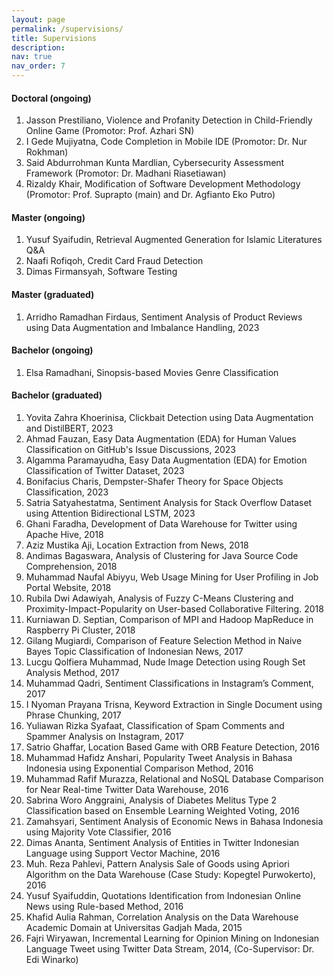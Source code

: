 ```yaml
---
layout: page
permalink: /supervisions/
title: Supervisions
description: 
nav: true
nav_order: 7
---
```


#### Doctoral (ongoing)

1. Jasson Prestiliano, Violence and Profanity Detection in Child-Friendly Online Game (Promotor: Prof. Azhari SN)
2. I Gede Mujiyatna, Code Completion in Mobile IDE (Promotor: Dr. Nur Rokhman)
3. Said Abdurrohman Kunta Mardlian, Cybersecurity Assessment Framework (Promotor: Dr. Madhani Riasetiawan)
4. Rizaldy Khair, Modification of Software Development Methodology (Promotor: Prof. Suprapto (main) and Dr. Agfianto Eko Putro)

#### Master (ongoing)

1. Yusuf Syaifudin, Retrieval Augmented Generation for Islamic Literatures Q&A
2. Naafi Rofiqoh, Credit Card Fraud Detection
3. Dimas Firmansyah, Software Testing

#### Master (graduated)

1. Arridho Ramadhan Firdaus, Sentiment Analysis of Product Reviews using Data Augmentation and Imbalance Handling, 2023

#### Bachelor (ongoing)
1. Elsa Ramadhani, Sinopsis-based Movies Genre Classification

#### Bachelor (graduated)

1. Yovita Zahra Khoerinisa, Clickbait Detection using Data Augmentation and DistilBERT, 2023
2. Ahmad Fauzan, Easy Data Augmentation (EDA) for Human Values Classification on GitHub's Issue Discussions, 2023
1. Algamma Paramayudha, Easy Data Augmentation (EDA) for Emotion Classification of Twitter Dataset, 2023
1. Bonifacius Charis, Dempster-Shafer Theory for Space Objects Classification, 2023
1. Satria Satyahestatma, Sentiment Analysis for Stack Overflow Dataset using Attention Bidirectional LSTM, 2023
1. Ghani Faradha, Development of Data Warehouse for Twitter using Apache Hive, 2018
2. Aziz Mustika Aji, Location Extraction from News, 2018
3. Andimas Bagaswara, Analysis of Clustering for Java Source Code Comprehension, 2018
4. Muhammad Naufal Abiyyu, Web Usage Mining for User Profiling in Job Portal Website, 2018
5. Rubila Dwi Adawiyah, Analysis of Fuzzy C-Means Clustering and Proximity-Impact-Popularity on User-based Collaborative Filtering. 2018
6. Kurniawan D. Septian, Comparison of MPI and Hadoop MapReduce in Raspberry Pi Cluster, 2018
7. Gilang Mugiardi, Comparison of Feature Selection Method in Naive Bayes Topic Classification of Indonesian News, 2017
8. Lucgu Qolfiera Muhammad, Nude Image Detection using Rough Set Analysis Method, 2017
9. Muhammad Qadri, Sentiment Classifications in Instagram’s Comment, 2017
10. I Nyoman Prayana Trisna, Keyword Extraction in Single Document using Phrase Chunking, 2017
11. Yuliawan Rizka Syafaat, Classification of Spam Comments and Spammer Analysis on Instagram, 2017
12. Satrio Ghaffar, Location Based Game with ORB Feature Detection, 2016
13. Muhammad Hafidz Anshari, Popularity Tweet Analysis in Bahasa Indonesia using Exponential Comparison Method, 2016
14. Muhammad Rafif Murazza, Relational and NoSQL Database Comparison for Near Real-time Twitter Data Warehouse, 2016
15. Sabrina Woro Anggraini, Analysis of Diabetes Melitus Type 2 Classification based on Ensemble Learning Weighted Voting, 2016
16. Zamahsyari, Sentiment Analysis of Economic News in Bahasa Indonesia using Majority Vote Classifier, 2016
17. Dimas Ananta, Sentiment Analysis of Entities in Twitter Indonesian Language using Support Vector Machine, 2016
18. Muh. Reza Pahlevi, Pattern Analysis Sale of Goods using Apriori Algorithm on the Data Warehouse (Case Study: Kopegtel Purwokerto), 2016
19. Yusuf Syaifuddin, Quotations Identification from Indonesian Online News using Rule-based Method, 2016
20. Khafid Aulia Rahman, Correlation Analysis on the Data Warehouse Academic Domain at Universitas Gadjah Mada, 2015
21. Fajri Wiryawan, Incremental Learning for Opinion Mining on Indonesian Language Tweet using Twitter Data Stream, 2014, (Co-Supervisor: Dr. Edi Winarko)
